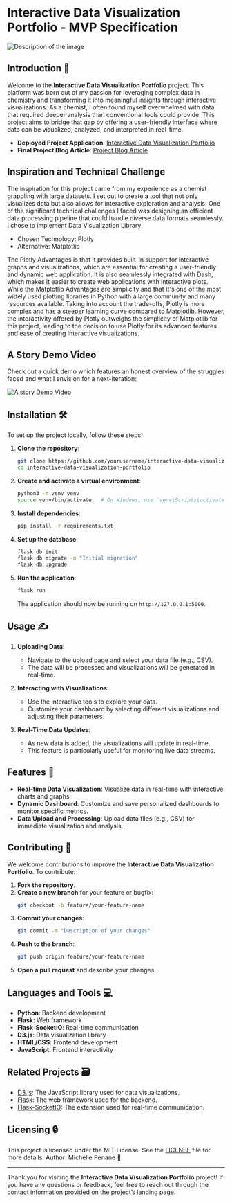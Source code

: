# Interactive Data Visualization Portfolio - MVP Specification

<img src="https://miro.medium.com/v2/resize:fit:720/format:webp/1*Qn4sp28csHcEGfnv-AoIHw.png" alt="Description of the image">

## Introduction 👋

Welcome to the **Interactive Data Visualization Portfolio** project. This platform was born out of my passion for leveraging complex data in chemistry and transforming it into meaningful insights through interactive visualizations. As a chemist, I often found myself overwhelmed with data that required deeper analysis than conventional tools could provide. This project aims to bridge that gap by offering a user-friendly interface where data can be visualized, analyzed, and interpreted in real-time.

- **Deployed Project Application**: [Interactive Data Visualization Portfolio](https://github.com/Tentswalo/Tentswalo.io)
- **Final Project Blog Article**: [Project Blog Article](https://medium.com/@mpenane1/the-purpose-of-the-interactive-data-visualization-portfolio-is-to-create-a-robust-user-friendly-6bb62913aa6d )

## Inspiration and Technical Challenge
The inspiration for this project came from my experience as a chemist grappling with large datasets. I set out to create a tool that not only visualizes data but also allows for interactive exploration and analysis. One of the significant technical challenges I faced was designing an efficient data processing pipeline that could handle diverse data formats seamlessly. I chose to implement Data Visualization Library
- Chosen Technology: Plotly
- Alternative: Matplotlib

The Plotly Advantages is that it provides built-in support for interactive graphs and visualizations, which are essential for creating a user-friendly and dynamic web application. It is also seamlessly integrated with Dash, which makes it easier to create web applications with interactive plots. While the Matplotlib Advantages are simplicity and that It's one of the most widely used plotting libraries in Python with a large community and many resources available. Taking into account the trade-offs, Plotly is more complex and has a steeper learning curve compared to Matplotlib. However, the interactivity offered by Plotly outweighs the simplicity of Matplotlib for this project, leading to the decision to use Plotly for its advanced features and ease of creating interactive visualizations.

## A Story Demo Video

Check out a quick demo which features an honest overview of the struggles faced and what I envision for a next-iteration:

[![A story Demo Video](https://img.youtube.com/vi/FnlQBUePh8c/0.jpg)](https://www.youtube.com/watch?v=FnlQBUePh8c)

## Installation 🛠️

To set up the project locally, follow these steps:

1. **Clone the repository**:
    ```bash
    git clone https://github.com/yourusername/interactive-data-visualization-portfolio.git
    cd interactive-data-visualization-portfolio
    ```

2. **Create and activate a virtual environment**:
    ```bash
    python3 -m venv venv
    source venv/bin/activate   # On Windows, use `venv\Scripts\activate`
    ```

3. **Install dependencies**:
    ```bash
    pip install -r requirements.txt
    ```

4. **Set up the database**:
    ```bash
    flask db init
    flask db migrate -m "Initial migration"
    flask db upgrade
    ```

5. **Run the application**:
    ```bash
    flask run
    ```

    The application should now be running on `http://127.0.0.1:5000`.

## Usage ✍

1. **Uploading Data**:
    - Navigate to the upload page and select your data file (e.g., CSV).
    - The data will be processed and visualizations will be generated in real-time.

2. **Interacting with Visualizations**:
    - Use the interactive tools to explore your data.
    - Customize your dashboard by selecting different visualizations and adjusting their parameters.

3. **Real-Time Data Updates**:
    - As new data is added, the visualizations will update in real-time.
    - This feature is particularly useful for monitoring live data streams.

## Features 🔎

- **Real-time Data Visualization**: Visualize data in real-time with interactive charts and graphs.
- **Dynamic Dashboard**: Customize and save personalized dashboards to monitor specific metrics.
- **Data Upload and Processing**: Upload data files (e.g., CSV) for immediate visualization and analysis.

## Contributing 🤝

We welcome contributions to improve the **Interactive Data Visualization Portfolio**. To contribute:

1. **Fork the repository**.
2. **Create a new branch** for your feature or bugfix:
    ```bash
    git checkout -b feature/your-feature-name
    ```
3. **Commit your changes**:
    ```bash
    git commit -m "Description of your changes"
    ```
4. **Push to the branch**:
    ```bash
    git push origin feature/your-feature-name
    ```
5. **Open a pull request** and describe your changes.

## Languages and Tools 💻

- **Python**: Backend development
- **Flask**: Web framework
- **Flask-SocketIO**: Real-time communication
- **D3.js**: Data visualization library
- **HTML/CSS**: Frontend development
- **JavaScript**: Frontend interactivity


## Related Projects 🗃️

- [D3.js](https://d3js.org/): The JavaScript library used for data visualizations.
- [Flask](https://flask.palletsprojects.com/): The web framework used for the backend.
- [Flask-SocketIO](https://flask-socketio.readthedocs.io/): The extension used for real-time communication.

## Licensing 🔒

This project is licensed under the MIT License. See the [LICENSE](LICENSE) file for more details.
Author: Michelle Penane 👩

---

Thank you for visiting the **Interactive Data Visualization Portfolio** project! If you have any questions or feedback, feel free to reach out through the contact information provided on the project’s landing page.

